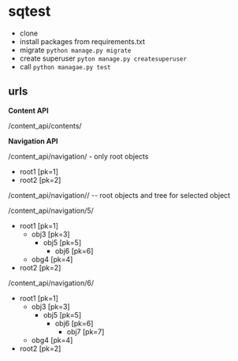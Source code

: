 # sqtest

* clone
* install packages from requirements.txt
* migrate ```python manage.py migrate```
* create superuser ```pyton manage.py createsuperuser```
* call ```python managae.py test```

## urls

**Content API**

/content_api/contents/

**Navigation API**

/content_api/navigation/ - only root objects

* root1 [pk=1]
* root2 [pk=2]

/content_api/navigation/<pk>/ -- root objects and tree for selected object

/content_api/navigation/5/

* root1 [pk=1]
    * obj3 [pk=3]
        * obj5 [pk=5]
            * obj6 [pk=6]
    * obg4 [pk=4]
* root2 [pk=2]

/content_api/navigation/6/

* root1 [pk=1]
    * obj3 [pk=3]
        * obj5 [pk=5]
            * obj6 [pk=6]
                * obj7 [pk=7]
    * obg4 [pk=4]
* root2 [pk=2]